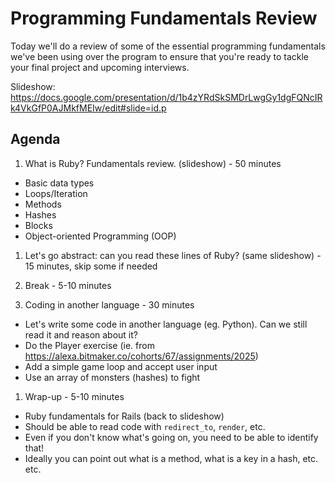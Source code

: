 # Programming Fundamentals Review

Today we'll do a review of some of the essential programming fundamentals we've been using over the program to ensure that you're ready to tackle your final project and upcoming interviews.


Slideshow: https://docs.google.com/presentation/d/1b4zYRdSkSMDrLwgGy1dgFQNcIRk4VkGfP0AJMkfMEIw/edit#slide=id.p

## Agenda

1. What is Ruby? Fundamentals review. (slideshow) - 50 minutes
  * Basic data types
  * Loops/Iteration
  * Methods
  * Hashes
  * Blocks
  * Object-oriented Programming (OOP)

1. Let's go abstract: can you read these lines of Ruby? (same slideshow) - 15 minutes, skip some if needed

1. Break - 5-10 minutes

1. Coding in another language - 30 minutes
  * Let's write some code in another language (eg. Python). Can we still read it and reason about it?
  * Do the Player exercise (ie. from https://alexa.bitmaker.co/cohorts/67/assignments/2025)
  * Add a simple game loop and accept user input
  * Use an array of monsters (hashes) to fight

1. Wrap-up - 5-10 minutes
  * Ruby fundamentals for Rails (back to slideshow)
  * Should be able to read code with `redirect_to`, `render`, etc.
  * Even if you don't know what's going on, you need to be able to identify that!
  * Ideally you can point out what is a method, what is a key in a hash, etc. etc.
